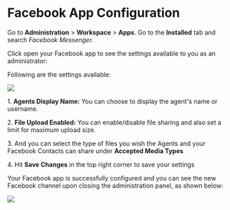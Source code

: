 # Facebook App Configuration

Go to **Administration** > **Workspace** > **Apps**. Go to the **Installed** tab and search _Facebook Messenger._

Click open your Facebook app to see the settings available to you as an administrator:

Following are the settings available:

![](<../../../../../../.gitbook/assets/2022-02-01\_03-05-53 (1).png>)

1\. **Agents Display Name:** You can choose to display the agent's name or username.

2\. **File Upload Enabled:** You can enable/disable file sharing and also set a limit for maximum upload size.

3\. And you can select the type of files you wish the Agents and your Facebook Contacts can share under **Accepted Media Types**

4\. Hit **Save Changes** in the top right corner to save your settings

Your Facebook app is successfully configured and you can see the new Facebook channel upon closing the administration panel, as shown below:

![](../../../../../../.gitbook/assets/2021-11-29\_01-14-57.png)
